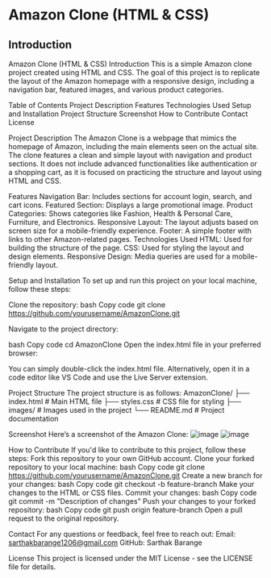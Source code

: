 # Amazon Clone (HTML & CSS)
## Introduction

Amazon Clone (HTML & CSS)
Introduction
This is a simple Amazon clone project created using HTML and CSS. The goal of this project is to replicate the layout of the Amazon homepage with a responsive design, including a navigation bar, featured images, and various product categories.

Table of Contents
Project Description
Features
Technologies Used
Setup and Installation
Project Structure
Screenshot
How to Contribute
Contact
License

Project Description
The Amazon Clone is a webpage that mimics the homepage of Amazon, including the main elements seen on the actual site. The clone features a clean and simple layout with navigation and product sections. It does not include advanced functionalities like authentication or a shopping cart, as it is focused on practicing the structure and layout using HTML and CSS.

Features
Navigation Bar: Includes sections for account login, search, and cart icons.
Featured Section: Displays a large promotional image.
Product Categories: Shows categories like Fashion, Health & Personal Care, Furniture, and Electronics.
Responsive Layout: The layout adjusts based on screen size for a mobile-friendly experience.
Footer: A simple footer with links to other Amazon-related pages.
Technologies Used
HTML: Used for building the structure of the page.
CSS: Used for styling the layout and design elements.
Responsive Design: Media queries are used for a mobile-friendly layout.

Setup and Installation
To set up and run this project on your local machine, follow these steps:

Clone the repository:
bash
Copy code
git clone https://github.com/yourusername/AmazonClone.git

Navigate to the project directory:

bash
Copy code
cd AmazonClone
Open the index.html file in your preferred browser:

You can simply double-click the index.html file.
Alternatively, open it in a code editor like VS Code and use the Live Server extension.

Project Structure
The project structure is as follows:
AmazonClone/
├── index.html        # Main HTML file
├── styles.css        # CSS file for styling
├── images/           # Images used in the project
└── README.md         # Project documentation

Screenshot
Here’s a screenshot of the Amazon Clone:
![image](https://github.com/user-attachments/assets/9f4aa2a8-822b-47f7-b40d-8260d1609e12)
![image](https://github.com/user-attachments/assets/65ef9af4-02cb-4f1a-826a-024b1a07a7a2)



How to Contribute
If you'd like to contribute to this project, follow these steps:
Fork this repository to your own GitHub account.
Clone your forked repository to your local machine:
bash
Copy code
git clone https://github.com/yourusername/AmazonClone.git
Create a new branch for your changes:
bash
Copy code
git checkout -b feature-branch
Make your changes to the HTML or CSS files.
Commit your changes:
bash
Copy code
git commit -m "Description of changes"
Push your changes to your forked repository:
bash
Copy code
git push origin feature-branch
Open a pull request to the original repository.

Contact
For any questions or feedback, feel free to reach out:
Email: sarthakbarange1206@gmail.com
GitHub: Sarthak Barange

License
This project is licensed under the MIT License - see the LICENSE file for details.
